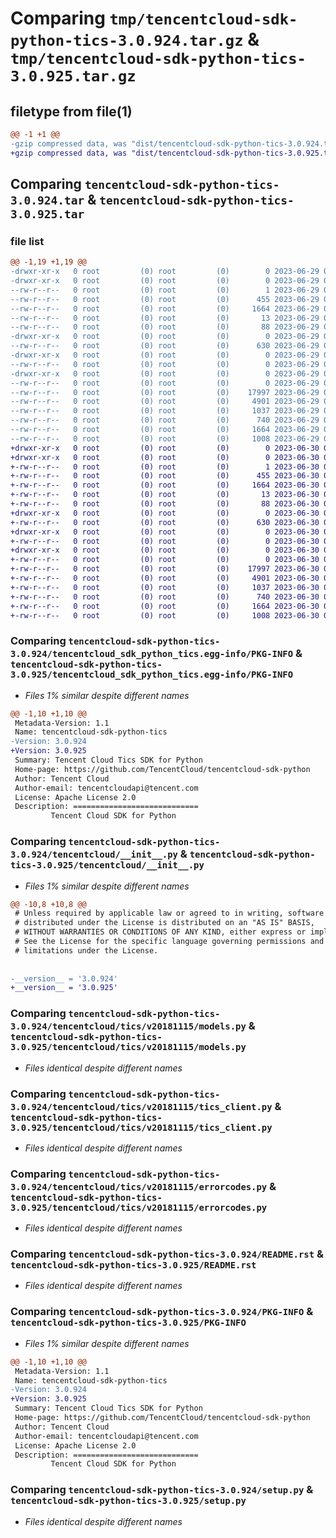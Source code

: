# Comparing `tmp/tencentcloud-sdk-python-tics-3.0.924.tar.gz` & `tmp/tencentcloud-sdk-python-tics-3.0.925.tar.gz`

## filetype from file(1)

```diff
@@ -1 +1 @@
-gzip compressed data, was "dist/tencentcloud-sdk-python-tics-3.0.924.tar", last modified: Thu Jun 29 00:47:45 2023, max compression
+gzip compressed data, was "dist/tencentcloud-sdk-python-tics-3.0.925.tar", last modified: Fri Jun 30 02:24:04 2023, max compression
```

## Comparing `tencentcloud-sdk-python-tics-3.0.924.tar` & `tencentcloud-sdk-python-tics-3.0.925.tar`

### file list

```diff
@@ -1,19 +1,19 @@
-drwxr-xr-x   0 root         (0) root         (0)        0 2023-06-29 00:47:45.000000 tencentcloud-sdk-python-tics-3.0.924/
-drwxr-xr-x   0 root         (0) root         (0)        0 2023-06-29 00:47:45.000000 tencentcloud-sdk-python-tics-3.0.924/tencentcloud_sdk_python_tics.egg-info/
--rw-r--r--   0 root         (0) root         (0)        1 2023-06-29 00:47:45.000000 tencentcloud-sdk-python-tics-3.0.924/tencentcloud_sdk_python_tics.egg-info/dependency_links.txt
--rw-r--r--   0 root         (0) root         (0)      455 2023-06-29 00:47:45.000000 tencentcloud-sdk-python-tics-3.0.924/tencentcloud_sdk_python_tics.egg-info/SOURCES.txt
--rw-r--r--   0 root         (0) root         (0)     1664 2023-06-29 00:47:45.000000 tencentcloud-sdk-python-tics-3.0.924/tencentcloud_sdk_python_tics.egg-info/PKG-INFO
--rw-r--r--   0 root         (0) root         (0)       13 2023-06-29 00:47:45.000000 tencentcloud-sdk-python-tics-3.0.924/tencentcloud_sdk_python_tics.egg-info/top_level.txt
--rw-r--r--   0 root         (0) root         (0)       88 2023-06-29 00:47:45.000000 tencentcloud-sdk-python-tics-3.0.924/setup.cfg
-drwxr-xr-x   0 root         (0) root         (0)        0 2023-06-29 00:47:45.000000 tencentcloud-sdk-python-tics-3.0.924/tencentcloud/
--rw-r--r--   0 root         (0) root         (0)      630 2023-06-29 00:47:45.000000 tencentcloud-sdk-python-tics-3.0.924/tencentcloud/__init__.py
-drwxr-xr-x   0 root         (0) root         (0)        0 2023-06-29 00:47:45.000000 tencentcloud-sdk-python-tics-3.0.924/tencentcloud/tics/
--rw-r--r--   0 root         (0) root         (0)        0 2023-06-29 00:47:45.000000 tencentcloud-sdk-python-tics-3.0.924/tencentcloud/tics/__init__.py
-drwxr-xr-x   0 root         (0) root         (0)        0 2023-06-29 00:47:45.000000 tencentcloud-sdk-python-tics-3.0.924/tencentcloud/tics/v20181115/
--rw-r--r--   0 root         (0) root         (0)        0 2023-06-29 00:47:45.000000 tencentcloud-sdk-python-tics-3.0.924/tencentcloud/tics/v20181115/__init__.py
--rw-r--r--   0 root         (0) root         (0)    17997 2023-06-29 00:47:45.000000 tencentcloud-sdk-python-tics-3.0.924/tencentcloud/tics/v20181115/models.py
--rw-r--r--   0 root         (0) root         (0)     4901 2023-06-29 00:47:45.000000 tencentcloud-sdk-python-tics-3.0.924/tencentcloud/tics/v20181115/tics_client.py
--rw-r--r--   0 root         (0) root         (0)     1037 2023-06-29 00:47:45.000000 tencentcloud-sdk-python-tics-3.0.924/tencentcloud/tics/v20181115/errorcodes.py
--rw-r--r--   0 root         (0) root         (0)      740 2023-06-29 00:47:45.000000 tencentcloud-sdk-python-tics-3.0.924/README.rst
--rw-r--r--   0 root         (0) root         (0)     1664 2023-06-29 00:47:45.000000 tencentcloud-sdk-python-tics-3.0.924/PKG-INFO
--rw-r--r--   0 root         (0) root         (0)     1008 2023-06-29 00:47:45.000000 tencentcloud-sdk-python-tics-3.0.924/setup.py
+drwxr-xr-x   0 root         (0) root         (0)        0 2023-06-30 02:24:04.000000 tencentcloud-sdk-python-tics-3.0.925/
+drwxr-xr-x   0 root         (0) root         (0)        0 2023-06-30 02:24:04.000000 tencentcloud-sdk-python-tics-3.0.925/tencentcloud_sdk_python_tics.egg-info/
+-rw-r--r--   0 root         (0) root         (0)        1 2023-06-30 02:24:04.000000 tencentcloud-sdk-python-tics-3.0.925/tencentcloud_sdk_python_tics.egg-info/dependency_links.txt
+-rw-r--r--   0 root         (0) root         (0)      455 2023-06-30 02:24:04.000000 tencentcloud-sdk-python-tics-3.0.925/tencentcloud_sdk_python_tics.egg-info/SOURCES.txt
+-rw-r--r--   0 root         (0) root         (0)     1664 2023-06-30 02:24:04.000000 tencentcloud-sdk-python-tics-3.0.925/tencentcloud_sdk_python_tics.egg-info/PKG-INFO
+-rw-r--r--   0 root         (0) root         (0)       13 2023-06-30 02:24:04.000000 tencentcloud-sdk-python-tics-3.0.925/tencentcloud_sdk_python_tics.egg-info/top_level.txt
+-rw-r--r--   0 root         (0) root         (0)       88 2023-06-30 02:24:04.000000 tencentcloud-sdk-python-tics-3.0.925/setup.cfg
+drwxr-xr-x   0 root         (0) root         (0)        0 2023-06-30 02:24:04.000000 tencentcloud-sdk-python-tics-3.0.925/tencentcloud/
+-rw-r--r--   0 root         (0) root         (0)      630 2023-06-30 02:24:04.000000 tencentcloud-sdk-python-tics-3.0.925/tencentcloud/__init__.py
+drwxr-xr-x   0 root         (0) root         (0)        0 2023-06-30 02:24:04.000000 tencentcloud-sdk-python-tics-3.0.925/tencentcloud/tics/
+-rw-r--r--   0 root         (0) root         (0)        0 2023-06-30 02:24:04.000000 tencentcloud-sdk-python-tics-3.0.925/tencentcloud/tics/__init__.py
+drwxr-xr-x   0 root         (0) root         (0)        0 2023-06-30 02:24:04.000000 tencentcloud-sdk-python-tics-3.0.925/tencentcloud/tics/v20181115/
+-rw-r--r--   0 root         (0) root         (0)        0 2023-06-30 02:24:04.000000 tencentcloud-sdk-python-tics-3.0.925/tencentcloud/tics/v20181115/__init__.py
+-rw-r--r--   0 root         (0) root         (0)    17997 2023-06-30 02:24:04.000000 tencentcloud-sdk-python-tics-3.0.925/tencentcloud/tics/v20181115/models.py
+-rw-r--r--   0 root         (0) root         (0)     4901 2023-06-30 02:24:04.000000 tencentcloud-sdk-python-tics-3.0.925/tencentcloud/tics/v20181115/tics_client.py
+-rw-r--r--   0 root         (0) root         (0)     1037 2023-06-30 02:24:04.000000 tencentcloud-sdk-python-tics-3.0.925/tencentcloud/tics/v20181115/errorcodes.py
+-rw-r--r--   0 root         (0) root         (0)      740 2023-06-30 02:24:04.000000 tencentcloud-sdk-python-tics-3.0.925/README.rst
+-rw-r--r--   0 root         (0) root         (0)     1664 2023-06-30 02:24:04.000000 tencentcloud-sdk-python-tics-3.0.925/PKG-INFO
+-rw-r--r--   0 root         (0) root         (0)     1008 2023-06-30 02:24:04.000000 tencentcloud-sdk-python-tics-3.0.925/setup.py
```

### Comparing `tencentcloud-sdk-python-tics-3.0.924/tencentcloud_sdk_python_tics.egg-info/PKG-INFO` & `tencentcloud-sdk-python-tics-3.0.925/tencentcloud_sdk_python_tics.egg-info/PKG-INFO`

 * *Files 1% similar despite different names*

```diff
@@ -1,10 +1,10 @@
 Metadata-Version: 1.1
 Name: tencentcloud-sdk-python-tics
-Version: 3.0.924
+Version: 3.0.925
 Summary: Tencent Cloud Tics SDK for Python
 Home-page: https://github.com/TencentCloud/tencentcloud-sdk-python
 Author: Tencent Cloud
 Author-email: tencentcloudapi@tencent.com
 License: Apache License 2.0
 Description: ============================
         Tencent Cloud SDK for Python
```

### Comparing `tencentcloud-sdk-python-tics-3.0.924/tencentcloud/__init__.py` & `tencentcloud-sdk-python-tics-3.0.925/tencentcloud/__init__.py`

 * *Files 1% similar despite different names*

```diff
@@ -10,8 +10,8 @@
 # Unless required by applicable law or agreed to in writing, software
 # distributed under the License is distributed on an "AS IS" BASIS,
 # WITHOUT WARRANTIES OR CONDITIONS OF ANY KIND, either express or implied.
 # See the License for the specific language governing permissions and
 # limitations under the License.
 
 
-__version__ = '3.0.924'
+__version__ = '3.0.925'
```

### Comparing `tencentcloud-sdk-python-tics-3.0.924/tencentcloud/tics/v20181115/models.py` & `tencentcloud-sdk-python-tics-3.0.925/tencentcloud/tics/v20181115/models.py`

 * *Files identical despite different names*

### Comparing `tencentcloud-sdk-python-tics-3.0.924/tencentcloud/tics/v20181115/tics_client.py` & `tencentcloud-sdk-python-tics-3.0.925/tencentcloud/tics/v20181115/tics_client.py`

 * *Files identical despite different names*

### Comparing `tencentcloud-sdk-python-tics-3.0.924/tencentcloud/tics/v20181115/errorcodes.py` & `tencentcloud-sdk-python-tics-3.0.925/tencentcloud/tics/v20181115/errorcodes.py`

 * *Files identical despite different names*

### Comparing `tencentcloud-sdk-python-tics-3.0.924/README.rst` & `tencentcloud-sdk-python-tics-3.0.925/README.rst`

 * *Files identical despite different names*

### Comparing `tencentcloud-sdk-python-tics-3.0.924/PKG-INFO` & `tencentcloud-sdk-python-tics-3.0.925/PKG-INFO`

 * *Files 1% similar despite different names*

```diff
@@ -1,10 +1,10 @@
 Metadata-Version: 1.1
 Name: tencentcloud-sdk-python-tics
-Version: 3.0.924
+Version: 3.0.925
 Summary: Tencent Cloud Tics SDK for Python
 Home-page: https://github.com/TencentCloud/tencentcloud-sdk-python
 Author: Tencent Cloud
 Author-email: tencentcloudapi@tencent.com
 License: Apache License 2.0
 Description: ============================
         Tencent Cloud SDK for Python
```

### Comparing `tencentcloud-sdk-python-tics-3.0.924/setup.py` & `tencentcloud-sdk-python-tics-3.0.925/setup.py`

 * *Files identical despite different names*

